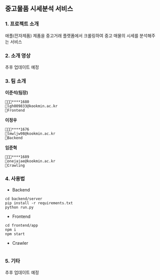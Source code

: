 ## 중고물품 시세분석 서비스

### 1. 프로젝트 소개

애플(전자제품) 제품을 중고거래 플랫폼에서 크롤링하여 중고 매물의 시세를 분석해주는 서비스

### 2. 소개 영상

추후 업데이트 예정

### 3. 팀 소개

**이준석(팀장)**

```
👨🏻‍💻****1680
📧lgh009833@kookmin.ac.kr
🔨Frontend
```

**이정우**

```
👨🏻‍💻****1676
📧lmwljw98@kookmin.ac.kr
🔨Backend
```

**임준혁**

```
👨🏻‍💻****1689
📧onejajae@kookmin.ac.kr
🔨Crawling
```

### 4. 사용법

- Backend

```
cd backend/server
pip install -r requirements.txt
python run.py
```

- Frontend

```
cd frontend/app
npm i
npm start
```

- Crawler

```

```

### 5. 기타

추후 업데이트 예정
